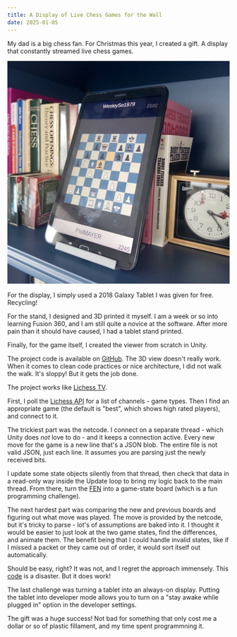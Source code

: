```yaml
---
title: A Display of Live Chess Games for the Wall
date: 2025-01-05
---
```


My dad is a big chess fan. For Christmas this year, I created a gift. A display that constantly streamed live chess games.

![The finished project, installed on my Dad's shelf of chess things](./chessViewer.jpg)


For the display, I simply used a 2018 Galaxy Tablet I was given for free. Recycling! 

For the stand, I designed and 3D printed it myself. I am a week or so into learning Fusion 360, and I am still quite a novice at the software. After more pain than it should have caused, I had a tablet stand printed.

Finally, for the game itself, I created the viewer from scratch in Unity. 

The project code is available on [GitHub](https://github.com/hunterdyar/LiveChessGameViewer/). The 3D view doesn't really work. When it comes to clean code practices or nice architecture, I did not walk the walk. It's sloppy! But it gets the job done.

The project works like [Lichess TV](https://lichess.org/tv).

First, I poll the [Lichess API](https://lichess.org/api) for a list of channels - game types. Then I find an appropriate game (the default is "best", which shows high rated players), and connect to it. 

The trickiest part was the netcode. I connect on a separate thread - which Unity does *not* love to do - and it keeps a connection active. Every new move for the game is a new line that's a JSON blob. The entire file is not valid JSON, just each line. It assumes you are parsing just the newly received bits.

I update some state objects silently from that thread, then check that data in a read-only way inside the Update loop to bring my logic back to the main thread. From there, turn the [FEN](https://en.wikipedia.org/wiki/Forsyth%E2%80%93Edwards_Notation) into a game-state board (which is a fun programming challenge). 

The next hardest part was comparing the new and previous boards and figuring out what move was played. The move is provided by the netcode, but it's tricky to parse - lot's of assumptions are baked into it. I thought it would be easier to just look at the two game states, find the differences, and animate them. The benefit being that I could handle invalid states, like if I missed a packet or they came out of order, it would sort itself out automatically.

 Should be easy, right? It was not, and I regret the approach immensely. This [code](https://github.com/hunterdyar/LiveChessGameViewer/blob/7de2cf1560445abc1c8a365ba139da1560caa172/Assets/Scripts/ChessGame/ChessMove.cs#L107) is a disaster. But it does work!

The last challenge was turning a tablet into an always-on display. Putting the tablet into developer mode allows you to turn on a "stay awake while plugged in" option in the developer settings.

The gift was a huge success! Not bad for something that only cost me a dollar or so of plastic fillament, and my time spent programmning it.  



